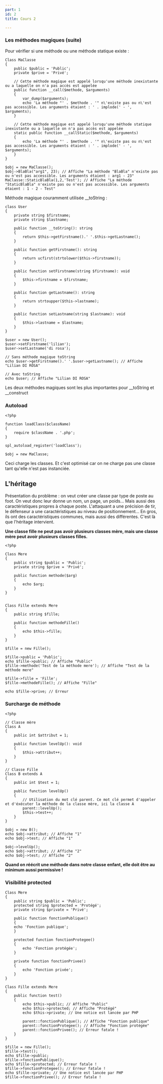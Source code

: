 ```yaml
---
part: 1
id: 2
title: Cours 2

---
```

### Les méthodes magiques (suite)

Pour vérifier si une méthode ou une méthode statique existe :

    Class MaClasse
    {
        public $public = 'Public';
        private $prive = 'Privé';
     
        // Cette méthode magique est appelé lorsqu'une méthode inexistante ou a laquelle on n'a pas accès est appelée
        public function __call($methode, $arguments)
        {
            var_dump($arguments);
            echo 'La méthode "' . $methode . '" n\'existe pas ou n\'est pas accessible. Les arguments étaient : ' . implode(' - ', $arguments);
        }
     
        // Cette méthode magique est appelé lorsqu'une méthode statique inexistante ou a laquelle on n'a pas accès est appelée
        static public function __callStatic($methode, $arguments)
        {
            echo 'La méthode "' . $methode . '" n\'existe pas ou n\'est pas accessible. Les arguments étaient : ' . implode(' - ', $arguments);
        }
    }
     
    $obj = new MaClasse();
    $obj->BlaBla("arg1", 23); // Affiche "La méthode "BlaBla" n'existe pas ou n'est pas accessible. Les arguments étaient : arg1 - 23"
    MaClasse::StaticBlaBla(1,2,'Test'); // Affiche "La méthode "StaticBlaBla" n'existe pas ou n'est pas accessible. Les arguments étaient : 1 - 2 - Test"

Méthode magique couramment utilisée __toString :

    class User
    {
        private string $firstname;
        private string $lastname;
     
        public function __toString(): string
        {
            return $this->getFirstname().' '.$this->getLastname();
        }
     
        public function getFirstname(): string
        {
            return ucfirst(strtolower($this->firstname));
        }
     
        public function setFirstname(string $firstname): void
        {
            $this->firstname = $firstname;
        }
     
        public function getLastname(): string
        {
            return strtoupper($this->lastname);
        }
     
        public function setLastname(string $lastname): void
        {
            $this->lastname = $lastname;
        }
    }
     
    $user = new User();
    $user->setFirstname('lilian');
    $user->setLastname('di rosa');
     
    // Sans méthode magique toString
    echo $user->getFirstname().' '.$user->getLastname(); // Affiche "Lilian DI ROSA"
     
    // Avec toString
    echo $user; // Affiche "Lilian DI ROSA"

Les deux méthodes magiques sont les plus importantes pour __toString et __construct

### Autoload

    <?php
    
    function loadClass($className)
    {
        require $className . '.php';
    }
    
    spl_autoload_register('loadClass');
    
    $obj = new MaClasse;

Ceci charge les classes. Et c'est optimisé car on ne charge pas une classe tant qu'elle n'est pas instanciée.

## L'héritage

Présentation du problème : on veut créer une classe par type de poste au foot. On veut donc leur donne un nom, un page, un poids... Mais aussi des caractéristiques propres à chaque poste. L'attaquant a une précision de tir, le défenseur a une caractéristiques au niveau de positionnement... En gros, ils ont des caractéristiques communes, mais aussi des différentes. C'est là que l'héritage intervient. 

**Une classe fille ne peut pas avoir plusieurs classes mère, mais une classe mère peut avoir plusieurs classes filles.**

    <?php
     
    Class Mere
    {
        public string $public = 'Public';
        private string $prive = 'Privé';
     
        public function methode($arg)
        {
            echo $arg;
        }
    }
     
     
    Class Fille extends Mere
    {
        public string $fille;
     
        public function methodeFille()
        {
            echo $this->fille;
        }
    }
     
    $fille = new Fille();
     
    $fille->public = 'Public';
    echo $fille->public; // Affiche "Public"
    $fille->methode('Test de la méthode mere'); // Affiche "Test de la méthode mere"
     
    $fille->fille = 'Fille';
    $fille->methodeFille(); // Affiche "Fille"
     
    echo $fille->prive; // Erreur

### Surcharge de méthode

    <?php
     
    // Classe mère
    Class A
    {
        public int $attribut = 1;
     
        public function levelUp(): void
        {
            $this->attribut++;
        }
    }
     
    // Classe Fille
    Class B extends A
    {
        public int $test = 1;
     
        public function levelUp()
        {
            // Utilisation du mot clé parent. Ce mot clé permet d'appeler et d'éxécuter la méthode de la classe mère, ici la classe A
            parent::levelUp();
            $this->test++;
        }
    }
     
    $obj = new B();
    echo $obj->attribut; // Affiche "1"
    echo $obj->test; // Affiche "1"
     
    $obj->levelUp();
    echo $obj->attribut; // Affiche "2"
    echo $obj->test; // Affiche "2"

**Quand on réécrit une méthode dans notre classe enfant, elle doit être au minimum aussi permissive !**

### Visibilité protected

    Class Mere
    {
        public string $public = 'Public';
        protected string $protected = 'Protégé';
        private string $private = 'Privé';
     
        public function fonctionPublique()
        {
    	echo 'Fonction publique';
        }
     
        protected function fonctionProtegee()
        {
            echo 'Fonction protégée';
        }
     
        private function fonctionPrivee()
        {
            echo 'Fonction privée';
        }
    }
     
    Class Fille extends Mere
    {
        public function test()
        {
            echo $this->public; // Affiche "Public"
            echo $this->protected; // Affiche "Protégé"
            echo $this->private; // Une notice est lancée par PHP
     
            parent::fonctionPublique(); // Affiche "Fonction publique"
            parent::fonctionProtegee(); // Affiche "Fonction protégée"
            parent::fonctionPrivee(); // Erreur fatale !
        }
    }
     
    $fille = new Fille();
    $fille->test();
    echo $fille->public;
    $fille->fonctionPublique();
    echo $fille->protected; // Erreur fatale !
    $fille->fonctionProtegee(); // Erreur fatale !
    echo $fille->private; // Une notice est lancée par PHP
    $fille->fonctionPrivee(); // Erreur fatale !